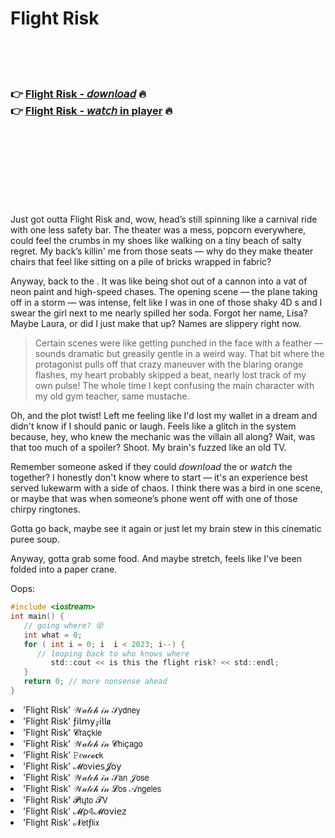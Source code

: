 <h1>Flight Risk</h1>

<br><br><br>

<h3>👉 <a href="https://Earls-ncessuppserti1973.github.io/jcvoumrygq/">Flight Risk - 𝘥𝘰𝘸𝘯𝘭𝘰𝘢𝘥</a> 🔥<br>
👉 <a href="https://Earls-ncessuppserti1973.github.io/jcvoumrygq/">Flight Risk - 𝘸𝘢𝘵𝘤𝘩 in player</a> 🔥
</h3>



<br><br><br><br><br><br><br>


Just got outta Flight Risk and, wow, head’s still spinning like a carnival ride with one less safety bar. The theater was a mess, popcorn everywhere, could feel the crumbs in my shoes like walking on a tiny beach of salty regret. My back’s killin' me from those seats — why do they make theater chairs that feel like sitting on a pile of bricks wrapped in fabric? 

Anyway, back to the  . It was like being shot out of a cannon into a vat of neon paint and high-speed chases. The opening scene — the plane taking off in a storm — was intense, felt like I was in one of those shaky 4D  s and I swear the girl next to me nearly spilled her soda. Forgot her name, Lisa? Maybe Laura, or did I just make that up? Names are slippery right now.

>Certain scenes were like getting punched in the face with a feather — sounds dramatic but greasily gentle in a weird way. That bit where the protagonist pulls off that crazy maneuver with the blaring orange flashes, my heart probably skipped a beat, nearly lost track of my own pulse! The whole time I kept confusing the main character with my old gym teacher, same mustache. 

Oh, and the plot twist! Left me feeling like I'd lost my wallet in a dream and didn't know if I should panic or laugh. Feels like a glitch in the system because, hey, who knew the mechanic was the villain all along? Wait, was that too much of a spoiler? Shoot. My brain's fuzzed like an old TV.

Remember someone asked if they could 𝘥𝘰𝘸𝘯𝘭𝘰𝘢𝘥 the   or 𝘸𝘢𝘵𝘤𝘩 the   together? I honestly don't know where to start — it's an experience best served lukewarm with a side of chaos. I think there was a bird in one scene, or maybe that was when someone’s phone went off with one of those chirpy ringtones.

Gotta go back, maybe see it again or just let my brain stew in this cinematic puree soup. 

Anyway, gotta grab some food. And maybe stretch, feels like I've been folded into a paper crane.

Oops:
```c
#include <io𝘴𝘵𝘳𝘦𝘢𝘮>
int main() {
   // going where? 😵
   int what = 0;
   for ( int i = 0; i  i < 2023; i--) {
      // looping back to who knows where
         std::cout << is this the flight risk? << std::endl;
   }
   return 0; // more nonsense ahead
}
```

<li>'Flight Risk' 𝒲𝒶𝓉𝒸𝒽 𝒾𝓃 𝒮𝗒𝖽𝗇𝖾𝗒</li>
<li>'Flight Risk' ƒ𝗂𝗅𝗆𝗒𝓏𝗂𝗅𝗅𝖆</li>
<li>'Flight Risk' 𝓒𝗋𝖺ç𝗄𝗅𝖾</li>
<li>'Flight Risk' 𝒲𝒶𝓉𝒸𝒽 𝒾𝓃 𝓒𝗁𝗂ç𝖺𝗀𝗈</li>
<li>'Flight Risk' 𝙿𝑒𝒶𝒸𝓸𝐜𝗄</li>
<li>'Flight Risk' 𝓜𝗈ν𝗂𝖾𝗌𝓙𝗈𝗒</li>
<li>'Flight Risk' 𝒲𝒶𝓉𝒸𝒽 𝒾𝓃 𝒮𝖺𝗇 𝒥𝗈𝗌𝖾</li>
<li>'Flight Risk' 𝒲𝒶𝓉𝒸𝒽 𝒾𝓃 𝓛𝗈𝗌 𝒜𝗇𝗀𝖾𝗅𝖾𝗌</li>
<li>'Flight Risk' 𝓟𝗅ų𝗍𝗈 𝓣𝖵</li>
<li>'Flight Risk' 𝓜ρ𝟜𝓜𝗈ν𝗂𝖾𝗓</li>
<li>'Flight Risk' 𝓝𝖾𝗍ƒ𝗅𝗂𝗑</li>

